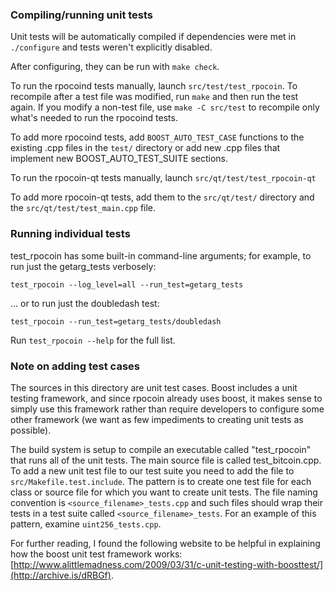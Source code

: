 ### Compiling/running unit tests

Unit tests will be automatically compiled if dependencies were met in `./configure`
and tests weren't explicitly disabled.

After configuring, they can be run with `make check`.

To run the rpocoind tests manually, launch `src/test/test_rpocoin`. To recompile
after a test file was modified, run `make` and then run the test again. If you
modify a non-test file, use `make -C src/test` to recompile only what's needed
to run the rpocoind tests.

To add more rpocoind tests, add `BOOST_AUTO_TEST_CASE` functions to the existing
.cpp files in the `test/` directory or add new .cpp files that
implement new BOOST_AUTO_TEST_SUITE sections.

To run the rpocoin-qt tests manually, launch `src/qt/test/test_rpocoin-qt`

To add more rpocoin-qt tests, add them to the `src/qt/test/` directory and
the `src/qt/test/test_main.cpp` file.

### Running individual tests

test_rpocoin has some built-in command-line arguments; for
example, to run just the getarg_tests verbosely:

    test_rpocoin --log_level=all --run_test=getarg_tests

... or to run just the doubledash test:

    test_rpocoin --run_test=getarg_tests/doubledash

Run `test_rpocoin --help` for the full list.

### Note on adding test cases

The sources in this directory are unit test cases.  Boost includes a
unit testing framework, and since rpocoin already uses boost, it makes
sense to simply use this framework rather than require developers to
configure some other framework (we want as few impediments to creating
unit tests as possible).

The build system is setup to compile an executable called "test_rpocoin"
that runs all of the unit tests.  The main source file is called
test_bitcoin.cpp. To add a new unit test file to our test suite you need
to add the file to `src/Makefile.test.include`. The pattern is to create
one test file for each class or source file for which you want to create
unit tests.  The file naming convention is `<source_filename>_tests.cpp`
and such files should wrap their tests in a test suite
called `<source_filename>_tests`. For an example of this pattern,
examine `uint256_tests.cpp`.

For further reading, I found the following website to be helpful in
explaining how the boost unit test framework works:
[http://www.alittlemadness.com/2009/03/31/c-unit-testing-with-boosttest/](http://archive.is/dRBGf).

